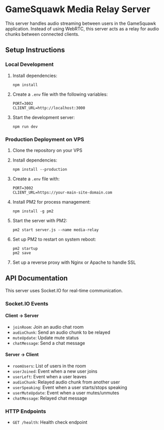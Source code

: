# GameSquawk Media Relay Server

This server handles audio streaming between users in the GameSquawk application. Instead of using WebRTC, this server acts as a relay for audio chunks between connected clients.

## Setup Instructions

### Local Development

1. Install dependencies:
   ```
   npm install
   ```

2. Create a `.env` file with the following variables:
   ```
   PORT=3002
   CLIENT_URL=http://localhost:3000
   ```

3. Start the development server:
   ```
   npm run dev
   ```

### Production Deployment on VPS

1. Clone the repository on your VPS
2. Install dependencies:
   ```
   npm install --production
   ```

3. Create a `.env` file with:
   ```
   PORT=3002
   CLIENT_URL=https://your-main-site-domain.com
   ```

4. Install PM2 for process management:
   ```
   npm install -g pm2
   ```

5. Start the server with PM2:
   ```
   pm2 start server.js --name media-relay
   ```

6. Set up PM2 to restart on system reboot:
   ```
   pm2 startup
   pm2 save
   ```

7. Set up a reverse proxy with Nginx or Apache to handle SSL

## API Documentation

This server uses Socket.IO for real-time communication.

### Socket.IO Events

#### Client -> Server
- `joinRoom`: Join an audio chat room
- `audioChunk`: Send an audio chunk to be relayed
- `muteUpdate`: Update mute status
- `chatMessage`: Send a chat message

#### Server -> Client
- `roomUsers`: List of users in the room
- `userJoined`: Event when a new user joins
- `userLeft`: Event when a user leaves
- `audioChunk`: Relayed audio chunk from another user
- `userSpeaking`: Event when a user starts/stops speaking
- `userMuteUpdate`: Event when a user mutes/unmutes
- `chatMessage`: Relayed chat message

### HTTP Endpoints
- `GET /health`: Health check endpoint 